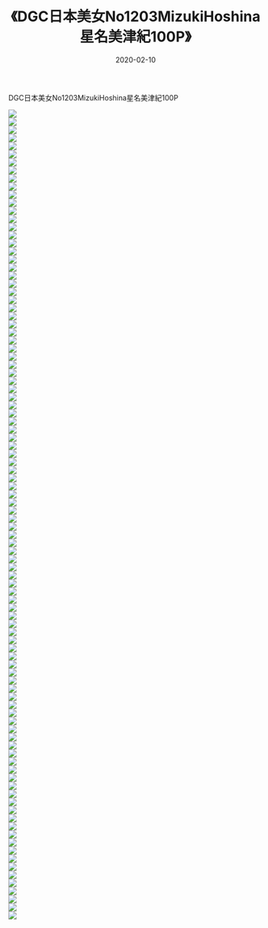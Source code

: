 ﻿---
layout: post
title:  《DGC日本美女No1203MizukiHoshina星名美津紀100P》
date:   2020-02-10
img: http://pic.660000.xyz/1:/性感/2020/DGC日本美女No1203MizukiHoshina星名美津紀100P/000.jpg
categories: [美女, 清纯, 唯美]
---

DGC日本美女No1203MizukiHoshina星名美津紀100P

  ![](http://pic.660000.xyz/1:/性感/2020/DGC日本美女No1203MizukiHoshina星名美津紀100P/001.jpg) <br> ![](http://pic.660000.xyz/1:/性感/2020/DGC日本美女No1203MizukiHoshina星名美津紀100P/002.jpg) <br> ![](http://pic.660000.xyz/1:/性感/2020/DGC日本美女No1203MizukiHoshina星名美津紀100P/003.jpg) <br> ![](http://pic.660000.xyz/1:/性感/2020/DGC日本美女No1203MizukiHoshina星名美津紀100P/004.jpg) <br> ![](http://pic.660000.xyz/1:/性感/2020/DGC日本美女No1203MizukiHoshina星名美津紀100P/005.jpg) <br> ![](http://pic.660000.xyz/1:/性感/2020/DGC日本美女No1203MizukiHoshina星名美津紀100P/006.jpg) <br> ![](http://pic.660000.xyz/1:/性感/2020/DGC日本美女No1203MizukiHoshina星名美津紀100P/007.jpg) <br> ![](http://pic.660000.xyz/1:/性感/2020/DGC日本美女No1203MizukiHoshina星名美津紀100P/008.jpg) <br> ![](http://pic.660000.xyz/1:/性感/2020/DGC日本美女No1203MizukiHoshina星名美津紀100P/009.jpg) <br> ![](http://pic.660000.xyz/1:/性感/2020/DGC日本美女No1203MizukiHoshina星名美津紀100P/010.jpg) <br> ![](http://pic.660000.xyz/1:/性感/2020/DGC日本美女No1203MizukiHoshina星名美津紀100P/011.jpg) <br> ![](http://pic.660000.xyz/1:/性感/2020/DGC日本美女No1203MizukiHoshina星名美津紀100P/012.jpg) <br> ![](http://pic.660000.xyz/1:/性感/2020/DGC日本美女No1203MizukiHoshina星名美津紀100P/013.jpg) <br> ![](http://pic.660000.xyz/1:/性感/2020/DGC日本美女No1203MizukiHoshina星名美津紀100P/014.jpg) <br> ![](http://pic.660000.xyz/1:/性感/2020/DGC日本美女No1203MizukiHoshina星名美津紀100P/015.jpg) <br> ![](http://pic.660000.xyz/1:/性感/2020/DGC日本美女No1203MizukiHoshina星名美津紀100P/016.jpg) <br> ![](http://pic.660000.xyz/1:/性感/2020/DGC日本美女No1203MizukiHoshina星名美津紀100P/017.jpg) <br> ![](http://pic.660000.xyz/1:/性感/2020/DGC日本美女No1203MizukiHoshina星名美津紀100P/018.jpg) <br> ![](http://pic.660000.xyz/1:/性感/2020/DGC日本美女No1203MizukiHoshina星名美津紀100P/019.jpg) <br> ![](http://pic.660000.xyz/1:/性感/2020/DGC日本美女No1203MizukiHoshina星名美津紀100P/020.jpg) <br> ![](http://pic.660000.xyz/1:/性感/2020/DGC日本美女No1203MizukiHoshina星名美津紀100P/021.jpg) <br> ![](http://pic.660000.xyz/1:/性感/2020/DGC日本美女No1203MizukiHoshina星名美津紀100P/022.jpg) <br> ![](http://pic.660000.xyz/1:/性感/2020/DGC日本美女No1203MizukiHoshina星名美津紀100P/023.jpg) <br> ![](http://pic.660000.xyz/1:/性感/2020/DGC日本美女No1203MizukiHoshina星名美津紀100P/024.jpg) <br> ![](http://pic.660000.xyz/1:/性感/2020/DGC日本美女No1203MizukiHoshina星名美津紀100P/025.jpg) <br> ![](http://pic.660000.xyz/1:/性感/2020/DGC日本美女No1203MizukiHoshina星名美津紀100P/026.jpg) <br> ![](http://pic.660000.xyz/1:/性感/2020/DGC日本美女No1203MizukiHoshina星名美津紀100P/027.jpg) <br> ![](http://pic.660000.xyz/1:/性感/2020/DGC日本美女No1203MizukiHoshina星名美津紀100P/028.jpg) <br> ![](http://pic.660000.xyz/1:/性感/2020/DGC日本美女No1203MizukiHoshina星名美津紀100P/029.jpg) <br> ![](http://pic.660000.xyz/1:/性感/2020/DGC日本美女No1203MizukiHoshina星名美津紀100P/030.jpg) <br> ![](http://pic.660000.xyz/1:/性感/2020/DGC日本美女No1203MizukiHoshina星名美津紀100P/031.jpg) <br> ![](http://pic.660000.xyz/1:/性感/2020/DGC日本美女No1203MizukiHoshina星名美津紀100P/032.jpg) <br> ![](http://pic.660000.xyz/1:/性感/2020/DGC日本美女No1203MizukiHoshina星名美津紀100P/033.jpg) <br> ![](http://pic.660000.xyz/1:/性感/2020/DGC日本美女No1203MizukiHoshina星名美津紀100P/034.jpg) <br> ![](http://pic.660000.xyz/1:/性感/2020/DGC日本美女No1203MizukiHoshina星名美津紀100P/035.jpg) <br> ![](http://pic.660000.xyz/1:/性感/2020/DGC日本美女No1203MizukiHoshina星名美津紀100P/036.jpg) <br> ![](http://pic.660000.xyz/1:/性感/2020/DGC日本美女No1203MizukiHoshina星名美津紀100P/037.jpg) <br> ![](http://pic.660000.xyz/1:/性感/2020/DGC日本美女No1203MizukiHoshina星名美津紀100P/038.jpg) <br> ![](http://pic.660000.xyz/1:/性感/2020/DGC日本美女No1203MizukiHoshina星名美津紀100P/039.jpg) <br> ![](http://pic.660000.xyz/1:/性感/2020/DGC日本美女No1203MizukiHoshina星名美津紀100P/040.jpg) <br> ![](http://pic.660000.xyz/1:/性感/2020/DGC日本美女No1203MizukiHoshina星名美津紀100P/041.jpg) <br> ![](http://pic.660000.xyz/1:/性感/2020/DGC日本美女No1203MizukiHoshina星名美津紀100P/042.jpg) <br> ![](http://pic.660000.xyz/1:/性感/2020/DGC日本美女No1203MizukiHoshina星名美津紀100P/043.jpg) <br> ![](http://pic.660000.xyz/1:/性感/2020/DGC日本美女No1203MizukiHoshina星名美津紀100P/044.jpg) <br> ![](http://pic.660000.xyz/1:/性感/2020/DGC日本美女No1203MizukiHoshina星名美津紀100P/045.jpg) <br> ![](http://pic.660000.xyz/1:/性感/2020/DGC日本美女No1203MizukiHoshina星名美津紀100P/046.jpg) <br> ![](http://pic.660000.xyz/1:/性感/2020/DGC日本美女No1203MizukiHoshina星名美津紀100P/047.jpg) <br> ![](http://pic.660000.xyz/1:/性感/2020/DGC日本美女No1203MizukiHoshina星名美津紀100P/048.jpg) <br> ![](http://pic.660000.xyz/1:/性感/2020/DGC日本美女No1203MizukiHoshina星名美津紀100P/049.jpg) <br> ![](http://pic.660000.xyz/1:/性感/2020/DGC日本美女No1203MizukiHoshina星名美津紀100P/050.jpg) <br> ![](http://pic.660000.xyz/1:/性感/2020/DGC日本美女No1203MizukiHoshina星名美津紀100P/051.jpg) <br> ![](http://pic.660000.xyz/1:/性感/2020/DGC日本美女No1203MizukiHoshina星名美津紀100P/052.jpg) <br> ![](http://pic.660000.xyz/1:/性感/2020/DGC日本美女No1203MizukiHoshina星名美津紀100P/053.jpg) <br> ![](http://pic.660000.xyz/1:/性感/2020/DGC日本美女No1203MizukiHoshina星名美津紀100P/054.jpg) <br> ![](http://pic.660000.xyz/1:/性感/2020/DGC日本美女No1203MizukiHoshina星名美津紀100P/055.jpg) <br> ![](http://pic.660000.xyz/1:/性感/2020/DGC日本美女No1203MizukiHoshina星名美津紀100P/056.jpg) <br> ![](http://pic.660000.xyz/1:/性感/2020/DGC日本美女No1203MizukiHoshina星名美津紀100P/057.jpg) <br> ![](http://pic.660000.xyz/1:/性感/2020/DGC日本美女No1203MizukiHoshina星名美津紀100P/058.jpg) <br> ![](http://pic.660000.xyz/1:/性感/2020/DGC日本美女No1203MizukiHoshina星名美津紀100P/059.jpg) <br> ![](http://pic.660000.xyz/1:/性感/2020/DGC日本美女No1203MizukiHoshina星名美津紀100P/060.jpg) <br> ![](http://pic.660000.xyz/1:/性感/2020/DGC日本美女No1203MizukiHoshina星名美津紀100P/061.jpg) <br> ![](http://pic.660000.xyz/1:/性感/2020/DGC日本美女No1203MizukiHoshina星名美津紀100P/062.jpg) <br> ![](http://pic.660000.xyz/1:/性感/2020/DGC日本美女No1203MizukiHoshina星名美津紀100P/063.jpg) <br> ![](http://pic.660000.xyz/1:/性感/2020/DGC日本美女No1203MizukiHoshina星名美津紀100P/064.jpg) <br> ![](http://pic.660000.xyz/1:/性感/2020/DGC日本美女No1203MizukiHoshina星名美津紀100P/065.jpg) <br> ![](http://pic.660000.xyz/1:/性感/2020/DGC日本美女No1203MizukiHoshina星名美津紀100P/066.jpg) <br> ![](http://pic.660000.xyz/1:/性感/2020/DGC日本美女No1203MizukiHoshina星名美津紀100P/067.jpg) <br> ![](http://pic.660000.xyz/1:/性感/2020/DGC日本美女No1203MizukiHoshina星名美津紀100P/068.jpg) <br> ![](http://pic.660000.xyz/1:/性感/2020/DGC日本美女No1203MizukiHoshina星名美津紀100P/069.jpg) <br> ![](http://pic.660000.xyz/1:/性感/2020/DGC日本美女No1203MizukiHoshina星名美津紀100P/070.jpg) <br> ![](http://pic.660000.xyz/1:/性感/2020/DGC日本美女No1203MizukiHoshina星名美津紀100P/071.jpg) <br> ![](http://pic.660000.xyz/1:/性感/2020/DGC日本美女No1203MizukiHoshina星名美津紀100P/072.jpg) <br> ![](http://pic.660000.xyz/1:/性感/2020/DGC日本美女No1203MizukiHoshina星名美津紀100P/073.jpg) <br> ![](http://pic.660000.xyz/1:/性感/2020/DGC日本美女No1203MizukiHoshina星名美津紀100P/074.jpg) <br> ![](http://pic.660000.xyz/1:/性感/2020/DGC日本美女No1203MizukiHoshina星名美津紀100P/075.jpg) <br> ![](http://pic.660000.xyz/1:/性感/2020/DGC日本美女No1203MizukiHoshina星名美津紀100P/076.jpg) <br> ![](http://pic.660000.xyz/1:/性感/2020/DGC日本美女No1203MizukiHoshina星名美津紀100P/077.jpg) <br> ![](http://pic.660000.xyz/1:/性感/2020/DGC日本美女No1203MizukiHoshina星名美津紀100P/078.jpg) <br> ![](http://pic.660000.xyz/1:/性感/2020/DGC日本美女No1203MizukiHoshina星名美津紀100P/079.jpg) <br> ![](http://pic.660000.xyz/1:/性感/2020/DGC日本美女No1203MizukiHoshina星名美津紀100P/080.jpg) <br> ![](http://pic.660000.xyz/1:/性感/2020/DGC日本美女No1203MizukiHoshina星名美津紀100P/081.jpg) <br> ![](http://pic.660000.xyz/1:/性感/2020/DGC日本美女No1203MizukiHoshina星名美津紀100P/082.jpg) <br> ![](http://pic.660000.xyz/1:/性感/2020/DGC日本美女No1203MizukiHoshina星名美津紀100P/083.jpg) <br> ![](http://pic.660000.xyz/1:/性感/2020/DGC日本美女No1203MizukiHoshina星名美津紀100P/084.jpg) <br> ![](http://pic.660000.xyz/1:/性感/2020/DGC日本美女No1203MizukiHoshina星名美津紀100P/085.jpg) <br> ![](http://pic.660000.xyz/1:/性感/2020/DGC日本美女No1203MizukiHoshina星名美津紀100P/086.jpg) <br> ![](http://pic.660000.xyz/1:/性感/2020/DGC日本美女No1203MizukiHoshina星名美津紀100P/087.jpg) <br> ![](http://pic.660000.xyz/1:/性感/2020/DGC日本美女No1203MizukiHoshina星名美津紀100P/088.jpg) <br> ![](http://pic.660000.xyz/1:/性感/2020/DGC日本美女No1203MizukiHoshina星名美津紀100P/089.jpg) <br> ![](http://pic.660000.xyz/1:/性感/2020/DGC日本美女No1203MizukiHoshina星名美津紀100P/090.jpg) <br> ![](http://pic.660000.xyz/1:/性感/2020/DGC日本美女No1203MizukiHoshina星名美津紀100P/091.jpg) <br> ![](http://pic.660000.xyz/1:/性感/2020/DGC日本美女No1203MizukiHoshina星名美津紀100P/092.jpg) <br> ![](http://pic.660000.xyz/1:/性感/2020/DGC日本美女No1203MizukiHoshina星名美津紀100P/093.jpg) <br> ![](http://pic.660000.xyz/1:/性感/2020/DGC日本美女No1203MizukiHoshina星名美津紀100P/094.jpg) <br> ![](http://pic.660000.xyz/1:/性感/2020/DGC日本美女No1203MizukiHoshina星名美津紀100P/095.jpg) <br> ![](http://pic.660000.xyz/1:/性感/2020/DGC日本美女No1203MizukiHoshina星名美津紀100P/096.jpg) <br> ![](http://pic.660000.xyz/1:/性感/2020/DGC日本美女No1203MizukiHoshina星名美津紀100P/097.jpg) <br> ![](http://pic.660000.xyz/1:/性感/2020/DGC日本美女No1203MizukiHoshina星名美津紀100P/098.jpg) <br> ![](http://pic.660000.xyz/1:/性感/2020/DGC日本美女No1203MizukiHoshina星名美津紀100P/099.jpg) <br> ![](http://pic.660000.xyz/1:/性感/2020/DGC日本美女No1203MizukiHoshina星名美津紀100P/100.jpg) <br>
